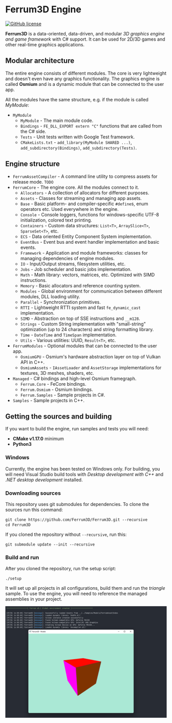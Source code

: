 # Ferrum3D Engine
[![GitHub license](https://img.shields.io/github/license/Ferrum3D/Ferrum3D?style=for-the-badge)](https://github.com/Ferrum3D/Ferrum3D/blob/main/LICENSE)

**Ferrum3D** is a data-oriented, data-driven, and modular *3D graphics engine and game framework* with C# support.
It can be used for 2D/3D games and other real-time graphics applications.

## Modular architecture
The entire engine consists of different modules. The core is very lightweight and
doesn't even have any graphics functionality. The graphics engine is called
**Osmium** and is a dynamic module that can be connected to the user app.

All the modules have the same structure, e.g. if the module is called *MyModule*:
- `MyModule`
  - `MyModule` - The main module code.
  - `Bindings` - `FE_DLL_EXPORT extern "C"` functions that are called from the C# side.
  - `Tests` - Unit tests written with Google Test framework.
  - `CMakeLists.txt` - `add_library(MyModule SHARED ...)`, `add_subdirectory(Bindings)`, `add_subdirectory(Tests)`.

## Engine structure
- `FerrumAssetCompiler` - A command line utility to compress assets for release mode. `TODO`
- `FerrumCore` - The engine core. All the modules connect to it.
  - `Allocators` - A collection of allocators for different purposes.
  - `Assets` - Classes for streaming and managing app assets.
  - `Base` - Basic platform- and compiler-specific `#define`s, enum operators etc. Used everywhere in the engine.
  - `Console` - Console loggers, functions for windows-specific UTF-8 initialization, colored text printing.
  - `Containers` - Custom data structures: `List<T>`, `ArraySlice<T>`, `SparseSet<T>`, etc.
  - `ECS` - Data oriented Entity Component System implementation.
  - `EventBus` - Event bus and event handler implementation and basic events.
  - `Framework` - Application and module frameworks: classes for managing dependencies of engine modules.
  - `IO` - Input/Output streams, filesystem utilities, etc.
  - `Jobs` - Job scheduler and basic jobs implementation.
  - `Math` - Math library: vectors, matrices, etc. Optimized with SIMD instructions.
  - `Memory` - Basic allocators and reference counting system.
  - `Modules` - Global environment for communication between different modules, DLL loading utility.
  - `Parallel` - Synchronization primitives.
  - `RTTI` - Lightweight RTTI system and fast `fe_dynamic_cast` implementation.
  - `SIMD` - Abstraction on top of SSE instructions and `__m128`.
  - `Strings` - Custom String implementation with "small-string" optimization (up to 24 characters) and string formatting library.
  - `Time` - `DateTime` and `TimeSpan` implementation.
  - `Utils` - Various utilities: UUID, `Result<T>`, etc.
- `FerrumModules` - Optional modules that can be connected to the user app.
  - `OsmiumGPU` - Osmium's hardware abstraction layer on top of Vulkan API in C++.
  - `OsmiumAssets` - `IAssetLoader` and `AssetStorage` implementations for textures, 3D meshes, shaders, etc.
- `Managed` - C# bindings and high-level Osmium framegraph.
  - `Ferrum.Core` - FeCore bindings.
  - `Ferrum.Osmium` - Osmium bindings.
  - `Ferrum.Samples` - Sample projects in C#.
- `Samples` - Sample projects in C++.

## Getting the sources and building
If you want to build the engine, run samples and tests you will need:
 - **CMake v1.17.0** minimum
 - **Python3**

### Windows
Currently, the engine has been tested on Windows only. For building, you will need
Visual Studio build tools with *Desktop development with C++* and *.NET desktop development* installed.

### Downloading sources
This repository uses git submodules for dependencies. To clone the sources run this command:
```shell
git clone https://github.com/Ferrum3D/Ferrum3D.git --recursive
cd Ferrum3D
```

If you cloned the repository without `--recursive`, run this:
```shell
git submodule update --init --recursive
```

### Build and run
After you cloned the repository, run the setup script:
```shell
./setup
```

It will set up all projects in all configurations, build them and run the *triangle* sample.
To use the engine, you will need to reference the managed assemblies in your project.

![Screenshot 1](images/screen1.png)
